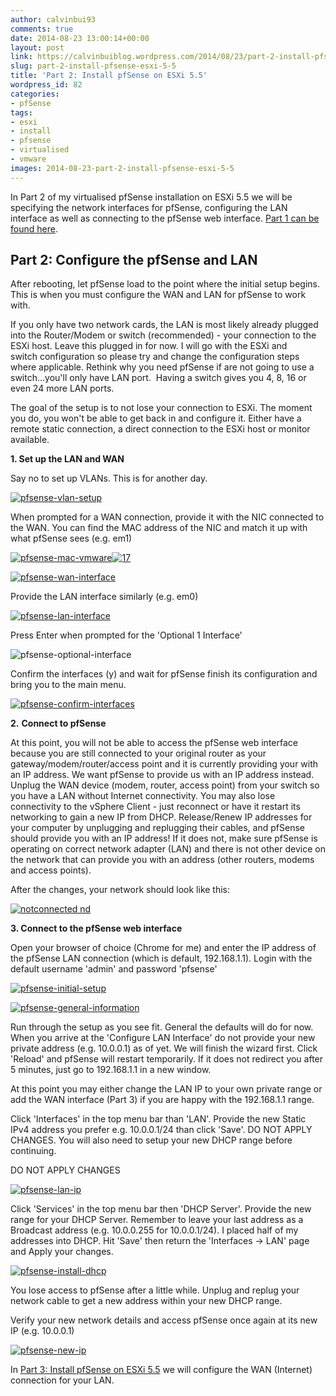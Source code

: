 ```yaml
---
author: calvinbui93
comments: true
date: 2014-08-23 13:00:14+00:00
layout: post
link: https://calvinbuiblog.wordpress.com/2014/08/23/part-2-install-pfsense-esxi-5-5/
slug: part-2-install-pfsense-esxi-5-5
title: 'Part 2: Install pfSense on ESXi 5.5'
wordpress_id: 82
categories:
- pfSense
tags:
- esxi
- install
- pfsense
- virtualised
- vmware
images: 2014-08-23-part-2-install-pfsense-esxi-5-5
---
```


In Part 2 of my virtualised pfSense installation on ESXi 5.5 we will be specifying the network interfaces for pfSense, configuring the LAN interface as well as connecting to the pfSense web interface. [Part 1 can be found here](https://calvin.me/part-1-install-pfsense-on-esxi-5-5/).

<!-- more -->


## Part 2: Configure the pfSense and LAN


After rebooting, let pfSense load to the point where the initial setup begins. This is when you must configure the WAN and LAN for pfSense to work with.

If you only have two network cards, the LAN is most likely already plugged into the Router/Modem or switch (recommended) - your connection to the ESXi host. Leave this plugged in for now. I will go with the ESXi and switch configuration so please try and change the configuration steps where applicable. Rethink why you need pfSense if are not going to use a switch...you'll only have LAN port.  Having a switch gives you 4, 8, 16 or even 24 more LAN ports.

The goal of the setup is to not lose your connection to ESXi. The moment you do, you won't be able to get back in and configure it. Either have a remote static connection, a direct connection to the ESXi host or monitor available.

**1. Set up the LAN and WAN**

Say no to set up VLANs. This is for another day.

[![pfsense-vlan-setup](http://calvinbuiblog.files.wordpress.com/2014/08/18.png)](http://calvinbuiblog.files.wordpress.com/2014/08/18.png)

When prompted for a WAN connection, provide it with the NIC connected to the WAN. You can find the MAC address of the NIC and match it up with what pfSense sees (e.g. em1)

[![pfsense-mac-vmware](http://calvinbuiblog.files.wordpress.com/2014/08/16.png)](http://calvinbuiblog.files.wordpress.com/2014/08/16.png)[![17](http://calvinbuiblog.files.wordpress.com/2014/08/17.png)](http://calvinbuiblog.files.wordpress.com/2014/08/17.png)

[![pfsense-wan-interface](http://calvinbuiblog.files.wordpress.com/2014/08/21.png)](http://calvinbuiblog.files.wordpress.com/2014/08/21.png)

Provide the LAN interface similarly (e.g. em0)

[![pfsense-lan-interface](http://calvinbuiblog.files.wordpress.com/2014/08/19.png)](http://calvinbuiblog.files.wordpress.com/2014/08/19.png)

Press Enter when prompted for the 'Optional 1 Interface'

![pfsense-optional-interface](http://calvinbuiblog.files.wordpress.com/2014/08/20.png)

Confirm the interfaces (y) and wait for pfSense finish its configuration and bring you to the main menu.

[![pfsense-confirm-interfaces](http://calvinbuiblog.files.wordpress.com/2014/08/esxi_pfs_4_13a.png)](http://calvinbuiblog.files.wordpress.com/2014/08/esxi_pfs_4_13a.png)

**2.** **Connect to pfSense**

At this point, you will not be able to access the pfSense web interface because you are still connected to your original router as your gateway/modem/router/access point and it is currently providing your with an IP address. We want pfSense to provide us with an IP address instead. Unplug the WAN device (modem, router, access point) from your switch so you have a LAN without Internet connectivity. You may also lose connectivity to the vSphere Client - just reconnect or have it restart its networking to gain a new IP from DHCP. Release/Renew IP addresses for your computer by unplugging and replugging their cables, and pfSense should provide you with an IP address! If it does not, make sure pfSense is operating on correct network adapter (LAN) and there is not other device on the network that can provide you with an address (other routers, modems and access points).

After the changes, your network should look like this:

[![notconnected nd](http://calvinbuiblog.files.wordpress.com/2014/08/notconnected-nd.png)](http://calvinbuiblog.files.wordpress.com/2014/08/notconnected-nd.png)

**3. Connect to the pfSense web interface**

Open your browser of choice (Chrome for me) and enter the IP address of the pfSense LAN connection (which is default, 192.168.1.1). Login with the default username 'admin' and password 'pfsense'

[![pfsense-initial-setup](http://calvinbuiblog.files.wordpress.com/2014/08/33.png)](http://calvinbuiblog.files.wordpress.com/2014/08/33.png)

[![pfsense-general-information](http://calvinbuiblog.files.wordpress.com/2014/08/32.png)](http://calvinbuiblog.files.wordpress.com/2014/08/32.png)

Run through the setup as you see fit. General the defaults will do for now. When you arrive at the 'Configure LAN Interface' do not provide your new private address (e.g. 10.0.0.1) as of yet. We will finish the wizard first. Click 'Reload' and pfSense will restart temporarily. If it does not redirect you after 5 minutes, just go to 192.168.1.1 in a new window.

At this point you may either change the LAN IP to your own private range or add the WAN interface (Part 3) if you are happy with the 192.168.1.1 range.

Click 'Interfaces' in the top menu bar than 'LAN'. Provide the new Static IPv4 address you prefer e.g. 10.0.0.1/24 than click 'Save'. DO NOT APPLY CHANGES. You will also need to setup your new DHCP range before continuing.


DO NOT APPLY CHANGES


[![pfsense-lan-ip](http://calvinbuiblog.files.wordpress.com/2014/08/31.png)](http://calvinbuiblog.files.wordpress.com/2014/08/31.png)

Click 'Services' in the top menu bar then 'DHCP Server'. Provide the new range for your DHCP Server. Remember to leave your last address as a Broadcast address (e.g. 10.0.0.255 for 10.0.0.1/24). I placed half of my addresses into DHCP. Hit 'Save' then return the 'Interfaces -> LAN' page and Apply your changes.

[![pfsense-install-dhcp](http://calvinbuiblog.files.wordpress.com/2014/08/30.png)](http://calvinbuiblog.files.wordpress.com/2014/08/30.png)

You lose access to pfSense after a little while. Unplug and replug your network cable to get a new address within your new DHCP range.

Verify your new network details and access pfSense once again at its new IP (e.g. 10.0.0.1)

[![pfsense-new-ip](http://calvinbuiblog.files.wordpress.com/2014/08/29.png)](http://calvinbuiblog.files.wordpress.com/2014/08/29.png)

In [Part 3: Install pfSense on ESXi 5.5](https://calvin.me/part-3-install-pfsense-esxi-5-5/) we will configure the WAN (Internet) connection for your LAN.
